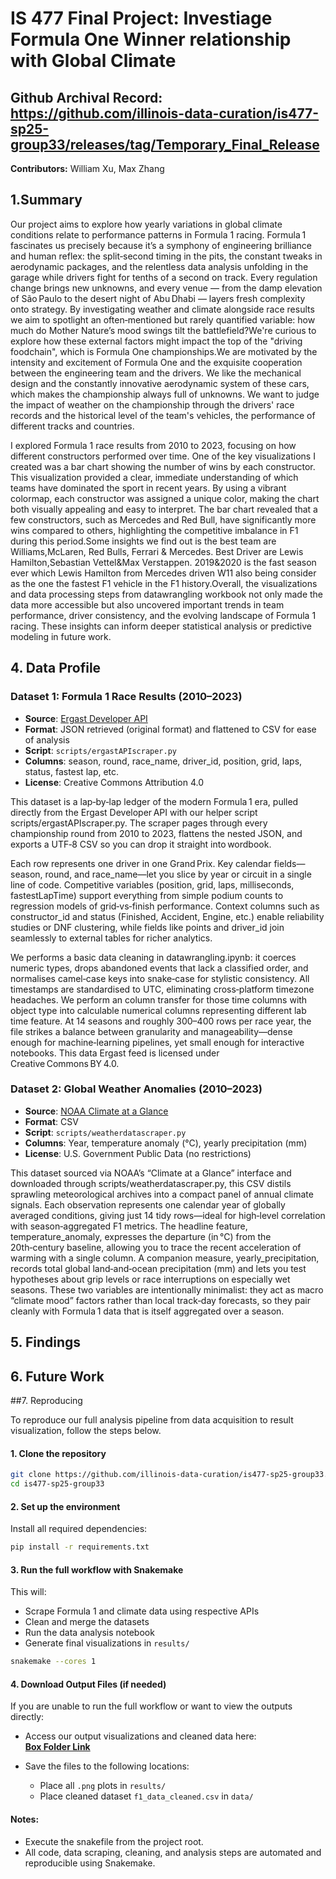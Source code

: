 # IS 477 Final Project: Investiage Formula One Winner relationship with Global Climate
Github Archival Record: https://github.com/illinois-data-curation/is477-sp25-group33/releases/tag/Temporary_Final_Release
--
**Contributors:** William Xu, Max Zhang

## 1.Summary

Our project aims to explore how yearly variations in global climate conditions relate to performance patterns in Formula 1 racing. Formula 1 fascinates us precisely because it’s a symphony of engineering brilliance and human reflex: the split‑second timing in the pits, the constant tweaks in aerodynamic packages, and the relentless data analysis unfolding in the garage while drivers fight for tenths of a second on track. Every regulation change brings new unknowns, and every venue — from the damp elevation of São Paulo to the desert night of Abu Dhabi — layers fresh complexity onto strategy. By investigating weather and climate alongside race results we aim to spotlight an often‑mentioned but rarely quantified variable: how much do Mother Nature’s mood swings tilt the battlefield?We're curious to explore how these external factors might impact the top of the "driving foodchain", which is Formula One championships.We are motivated by the intensity and excitement of Formula One and the exquisite cooperation between the engineering team and the drivers. We like the mechanical design and the constantly innovative aerodynamic system of these cars, which makes the championship always full of unknowns. We want to judge the impact of weather on the championship through the drivers' race records and the historical level of the team's vehicles, the performance of different tracks and countries.

I explored Formula 1 race results from 2010 to 2023, focusing on how different constructors performed over time. One of the key visualizations I created was a bar chart showing the number of wins by each constructor. This visualization provided a clear, immediate understanding of which teams have dominated the sport in recent years. By using a vibrant colormap, each constructor was assigned a unique color, making the chart both visually appealing and easy to interpret. The bar chart revealed that a few constructors, such as Mercedes and Red Bull, have significantly more wins compared to others, highlighting the competitive imbalance in F1 during this period.Some insights we find out is the best team are Williams,McLaren, Red Bulls, Ferrari & Mercedes. Best Driver are Lewis Hamilton,Sebastian Vettel&Max Verstappen. 2019&2020 is the fast season ever which Lewis Hamilton from Mercedes driven W11 also being consider as the one the fastest F1 vehicle in the F1 history.Overall, the visualizations and data processing steps  from datawrangling workbook not only made the data more accessible but also uncovered important trends in team performance, driver consistency, and the evolving landscape of Formula 1 racing. These insights can inform deeper statistical analysis or predictive modeling in future work.

## 4. Data Profile

### Dataset 1: Formula 1 Race Results (2010–2023)
- **Source**: [Ergast Developer API](https://ergast.com/mrd)
- **Format**: JSON retrieved (original format) and flattened to CSV for ease of analysis
- **Script**: `scripts/ergastAPIscraper.py`
- **Columns**: season, round, race_name, driver_id, position, grid, laps, status, fastest lap, etc.
- **License**: Creative Commons Attribution 4.0

This dataset is a lap‑by‑lap ledger of the modern Formula 1 era, pulled directly from the Ergast Developer API with our helper script scripts/ergastAPIscraper.py. The scraper pages through every championship round from 2010 to 2023, flattens the nested JSON, and exports a UTF‑8 CSV so you can drop it straight into wordbook.

Each row represents one driver in one Grand Prix. Key calendar fields—season, round, and race_name—let you slice by year or circuit in a single line of code. Competitive variables (position, grid, laps, milliseconds, fastestLapTime) support everything from simple podium counts to regression models of grid‑vs‑finish performance. Context columns such as constructor_id and status (Finished, Accident, Engine, etc.) enable reliability studies or DNF clustering, while fields like points and driver_id join seamlessly to external tables for richer analytics.

We performs a basic data cleaning in datawrangling.ipynb: it coerces numeric types, drops abandoned events that lack a classified order, and normalises camel‑case keys into snake‑case for stylistic consistency. All timestamps are standardised to UTC, eliminating cross‑platform timezone headaches. We perform an column transfer for those time columns with object type into calculable numerical columns representing different lab time feature.  At 14 seasons and roughly 300–400 rows per race year, the file strikes a balance between granularity and manageability—dense enough for machine‑learning pipelines, yet small enough for interactive notebooks. This data Ergast feed is licensed under Creative Commons BY 4.0.

### Dataset 2: Global Weather Anomalies (2010–2023)
- **Source**: [NOAA Climate at a Glance](https://www.ncei.noaa.gov/access/monitoring/climate-at-a-glance/national/time-series)
- **Format**: CSV
- **Script**: `scripts/weatherdatascraper.py`
- **Columns**: Year, temperature anomaly (°C), yearly precipitation (mm)
- **License**: U.S. Government Public Data (no restrictions)

This dataset sourced via NOAA’s “Climate at a Glance” interface and downloaded through scripts/weatherdatascraper.py, this CSV distils sprawling meteorological archives into a compact panel of annual climate signals. Each observation represents one calendar year of globally averaged conditions, giving just 14 tidy rows—ideal for high‑level correlation with season‑aggregated F1 metrics. The headline feature, temperature_anomaly, expresses the departure (in °C) from the 20th‑century baseline, allowing you to trace the recent acceleration of warming with a single column. A companion measure, yearly_precipitation, records total global land‑and‑ocean precipitation (mm) and lets you test hypotheses about grip levels or race interruptions on especially wet seasons. These two variables are intentionally minimalist: they act as macro “climate mood” factors rather than local track‑day forecasts, so they pair cleanly with Formula 1 data that is itself aggregated over a season.

## 5. Findings

## 6. Future Work

##7. Reproducing

To reproduce our full analysis pipeline from data acquisition to result visualization, follow the steps below.

#### 1. Clone the repository
```bash
git clone https://github.com/illinois-data-curation/is477-sp25-group33.git
cd is477-sp25-group33
```

#### 2. Set up the environment
Install all required dependencies:
```bash
pip install -r requirements.txt
```

#### 3. Run the full workflow with Snakemake
This will:
- Scrape Formula 1 and climate data using respective APIs
- Clean and merge the datasets
- Run the data analysis notebook
- Generate final visualizations in `results/`

```bash
snakemake --cores 1
```

#### 4. Download Output Files (if needed)
If you are unable to run the full workflow or want to view the outputs directly:

- Access our output visualizations and cleaned data here:  
  **[Box Folder Link](https://your-box-link-here.com)**

- Save the files to the following locations:
  - Place all `.png` plots in `results/`
  - Place cleaned dataset `f1_data_cleaned.csv` in `data/`

#### Notes:
- Execute the snakefile from the project root.
- All code, data scraping, cleaning, and analysis steps are automated and reproducible using Snakemake.
